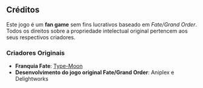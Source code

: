 ## Créditos

Este jogo é um **fan game** sem fins lucrativos baseado em *Fate/Grand Order*. Todos os direitos sobre a propriedade intelectual original pertencem aos seus respectivos criadores.

### Criadores Originais

- **Franquia Fate**: [Type-Moon](https://typemoon.com)
- **Desenvolvimento do jogo original Fate/Grand Order**: Aniplex e Delightworks

